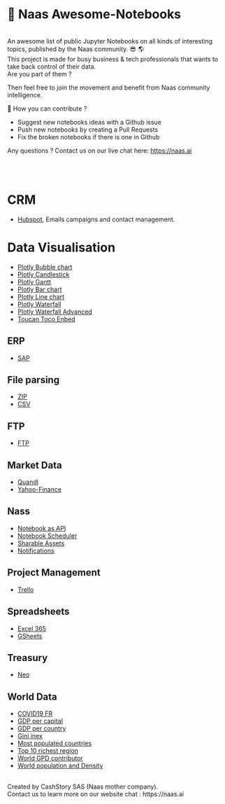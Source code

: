 # 🐙 Naas Awesome-Notebooks
<br/>
An awesome list of public Jupyter Notebooks on all kinds of interesting topics, published by the Naas community.
😎 🌎
<br/>
This project is made for busy business & tech professionals that wants to take back control of their data. <br>
Are you part of them ? 

Then feel free to join the movement and benefit from Naas community intelligence.

🙏 How you can contribute ? 

- Suggest new notebooks ideas with a Github issue
- Push new notebooks by creating a Pull Requests 
- Fix the broken notebooks if there is one in Github

Any questions ? Contact us on our live chat here: https://naas.ai

<br/>
<br/>

# CRM
- [Hubspot](https://github.com/jupyter-naas/awesome-notebooks/tree/master/CRM/Hubspot), Emails campaigns and contact management.

# Data Visualisation

- [Plotly Bubble chart](https://github.com/jupyter-naas/awesome-notebooks/tree/master/Data%20Visualisation/Plotly)
- [Plotly Candlestick](https://github.com/jupyter-naas/awesome-notebooks/tree/master/Data%20Visualisation/Plotly)
- [Plotly Gantt](https://github.com/jupyter-naas/awesome-notebooks/tree/master/Data%20Visualisation/Plotly)
- [Plotly Bar chart](https://github.com/jupyter-naas/awesome-notebooks/tree/master/Data%20Visualisation/Plotly)
- [Plotly Line chart](https://github.com/jupyter-naas/awesome-notebooks/tree/master/Data%20Visualisation/Plotly)
- [Plotly Waterfall](https://github.com/jupyter-naas/awesome-notebooks/tree/master/Data%20Visualisation/Plotly)
- [Plotly Waterfall Advanced](https://github.com/jupyter-naas/awesome-notebooks/tree/master/Data%20Visualisation/Plotly)
- [Toucan Toco Enbed](https://github.com/jupyter-naas/awesome-notebooks/tree/master/Data%20Visualisation/Toucan%20Toco)

## ERP

- [SAP](https://github.com/jupyter-naas/awesome-notebooks/tree/master/ERP/SAP-HANA)

## File parsing

- [ZIP](https://github.com/jupyter-naas/awesome-notebooks/tree/master/File%20parsing/ZIP)
- [CSV](https://github.com/jupyter-naas/awesome-notebooks/tree/master/File%20parsing/CSV)

## FTP

- [FTP](https://github.com/jupyter-naas/awesome-notebooks/tree/master/FTP/FTP)

## Market Data

- [Quandl](https://github.com/jupyter-naas/awesome-notebooks/tree/master/Maket%20Data/Quandl)
- [Yahoo-Finance](https://github.com/jupyter-naas/awesome-notebooks/tree/master/Maket%20Data/Yahoo-Finance)

## Nass

- [Notebook as API](https://github.com/jupyter-naas/awesome-notebooks/tree/master/Naas/Notebook_as_API)
- [Notebook Scheduler](https://github.com/jupyter-naas/awesome-notebooks/tree/master/Naas/Scheduler)
- [Sharable Assets](https://github.com/jupyter-naas/awesome-notebooks/tree/master/Naas/Shareable_assets)
- [Notifications](https://github.com/jupyter-naas/awesome-notebooks/tree/master/Naas/Notifications)

## Project Management

- [Trello](https://github.com/jupyter-naas/awesome-notebooks/tree/master/Project%20Management/Trello)

## Spreadsheets

- [Excel 365](https://github.com/jupyter-naas/awesome-notebooks/tree/master/Spreadsheets/Excel%20365)
- [GSheets](https://github.com/jupyter-naas/awesome-notebooks/tree/master/Spreadsheets/GSheets)

## Treasury

- [Neo](https://github.com/jupyter-naas/awesome-notebooks/tree/master/Treasury/Neo)

## World Data

- [COVID19 FR](https://github.com/jupyter-naas/awesome-notebooks/tree/master/World%20Open%20Data/COVID19) 
- [GDP per capital](https://github.com/jupyter-naas/awesome-notebooks/tree/master/World%20Open%20Data/Economic%20Data)
- [GDP per country](https://github.com/jupyter-naas/awesome-notebooks/tree/master/World%20Open%20Data/Economic%20Data)
- [Gini inex](https://github.com/jupyter-naas/awesome-notebooks/tree/master/World%20Open%20Data/Economic%20Data)
- [Most populated countries](https://github.com/jupyter-naas/awesome-notebooks/tree/master/World%20Open%20Data/Economic%20Data)
- [Top 10 richest region](https://github.com/jupyter-naas/awesome-notebooks/tree/master/World%20Open%20Data/Economic%20Data)
- [World GPD contributor](https://github.com/jupyter-naas/awesome-notebooks/tree/master/World%20Open%20Data/Economic%20Data)
- [World population and Density](https://github.com/jupyter-naas/awesome-notebooks/tree/master/World%20Open%20Data/Economic%20Data)


<br/>
Created by CashStory SAS (Naas mother company).
<br/>
Contact us to learn more on our website chat : https://naas.ai

